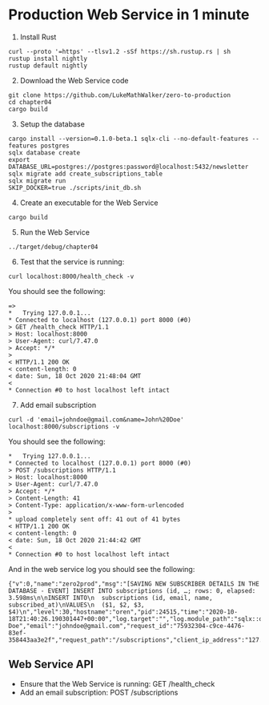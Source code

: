 # Production Web Service in 1 minute

1. Install Rust
```
curl --proto '=https' --tlsv1.2 -sSf https://sh.rustup.rs | sh
rustup install nightly
rustup default nightly
```

2. Download the Web Service code
```
git clone https://github.com/LukeMathWalker/zero-to-production
cd chapter04
cargo build
```

3. Setup the database
```
cargo install --version=0.1.0-beta.1 sqlx-cli --no-default-features --features postgres
sqlx database create
export DATABASE_URL=postgres://postgres:password@localhost:5432/newsletter
sqlx migrate add create_subscriptions_table
sqlx migrate run
SKIP_DOCKER=true ./scripts/init_db.sh
```

4. Create an executable for the Web Service
```
cargo build
```

5. Run the Web Service
```
../target/debug/chapter04
```

6. Test that the service is running:
```
curl localhost:8000/health_check -v
```

You should see the following:
```
=>
*   Trying 127.0.0.1...
* Connected to localhost (127.0.0.1) port 8000 (#0)
> GET /health_check HTTP/1.1
> Host: localhost:8000
> User-Agent: curl/7.47.0
> Accept: */*
>
< HTTP/1.1 200 OK
< content-length: 0
< date: Sun, 18 Oct 2020 21:48:04 GMT
<
* Connection #0 to host localhost left intact
```

7. Add email subscription
```
curl -d 'email=johndoe@gmail.com&name=John%20Doe' localhost:8000/subscriptions -v
```

You should see the following:
```
*   Trying 127.0.0.1...
* Connected to localhost (127.0.0.1) port 8000 (#0)
> POST /subscriptions HTTP/1.1
> Host: localhost:8000
> User-Agent: curl/7.47.0
> Accept: */*
> Content-Length: 41
> Content-Type: application/x-www-form-urlencoded
>
* upload completely sent off: 41 out of 41 bytes
< HTTP/1.1 200 OK
< content-length: 0
< date: Sun, 18 Oct 2020 21:44:42 GMT
<
* Connection #0 to host localhost left intact
```

And in the web service log you should see the following:
```
{"v":0,"name":"zero2prod","msg":"[SAVING NEW SUBSCRIBER DETAILS IN THE DATABASE - EVENT] INSERT INTO subscriptions (id, …; rows: 0, elapsed: 3.598ms\n\nINSERT INTO\n  subscriptions (id, email, name, subscribed_at)\nVALUES\n  ($1, $2, $3, $4)\n","level":30,"hostname":"oren","pid":24515,"time":"2020-10-18T21:40:26.190301447+00:00","log.target":"","log.module_path":"sqlx::query","name":"John Doe","email":"johndoe@gmail.com","request_id":"75932304-c9ce-4476-83ef-358443aa3e2f","request_path":"/subscriptions","client_ip_address":"127.0.0.1:38494","user_agent":"curl/7.47.0"}
```

## Web Service API
* Ensure that the Web Service is running: GET /health_check
* Add an email subscription: POST /subscriptions

